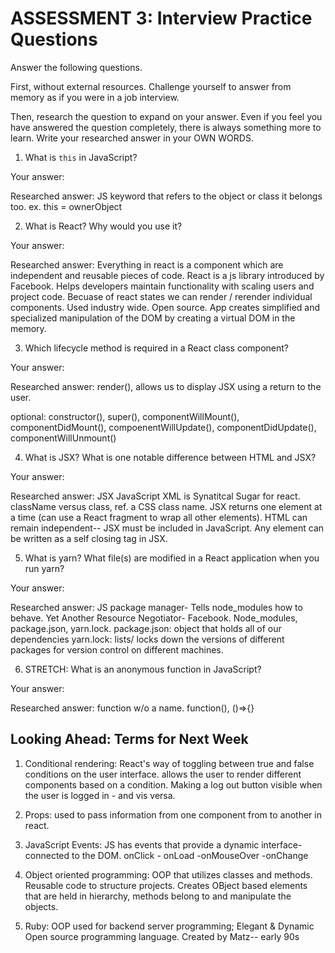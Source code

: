 # ASSESSMENT 3: Interview Practice Questions

Answer the following questions.

First, without external resources. Challenge yourself to answer from memory as if you were in a job interview.

Then, research the question to expand on your answer. Even if you feel you have answered the question completely, there is always something more to learn. Write your researched answer in your OWN WORDS.


1. What is `this` in JavaScript?

  Your answer:

  Researched answer: JS keyword that refers to the object or class it belongs too. 
  ex. this = ownerObject 



2. What is React? Why would you use it?

  Your answer:

  Researched answer: Everything in react is a component which are independent and reusable pieces of code. React is a js library introduced by Facebook. Helps developers maintain functionality with scaling users and project code. Becuase of react states we can render / rerender individual components. Used industry wide. Open source. App creates simplified and specialized manipulation of the DOM by creating a virtual DOM in the memory.



3. Which lifecycle method is required in a React class component?

  Your answer:

  Researched answer: render(), allows us to display JSX using a return to the user. 
  
  optional: constructor(), super(),  componentWillMount(), componentDidMount(), compoenentWillUpdate(), componentDidUpdate(), componentWillUnmount()



4. What is JSX? What is one notable difference between HTML and JSX?

  Your answer:

  Researched answer: JSX JavaScript XML is Synatitcal Sugar for react. className versus class, ref. a CSS class name. JSX returns one element at a time (can use a React fragment to wrap all other elements). HTML can remain independent-- JSX must be included in JavaScript. Any element can be written as a self closing tag in JSX. 



5. What is yarn? What file(s) are modified in a React application when you run yarn?

  Your answer:

  Researched answer: JS package manager- Tells node_modules how to behave. Yet Another Resource Negotiator- Facebook. Node_modules, package.json, yarn.lock. 
  package.json: object that holds all of our dependencies 
  yarn.lock: lists/ locks down the versions of different packages for version control on different machines. 



6. STRETCH: What is an anonymous function in JavaScript?

  Your answer: 

  Researched answer: function w/o a name. function(),  ()=>{}


## Looking Ahead: Terms for Next Week

1. Conditional rendering: React's way of toggling between true and false conditions on the user interface. allows the user to render different components based on a condition. Making a log out button visible when the user is logged in - and vis versa. 

2. Props: used to pass information from one component from to another in react.

3. JavaScript Events: JS has events that provide a dynamic interface- connected to the DOM. onClick - onLoad -onMouseOver -onChange

4. Object oriented programming: OOP that utilizes classes and methods. Reusable code to structure projects. Creates OBject based elements that are held in hierarchy, methods belong to and manipulate the objects. 

5. Ruby: OOP used for backend server programming; Elegant & Dynamic Open source programming language. Created by Matz-- early 90s
